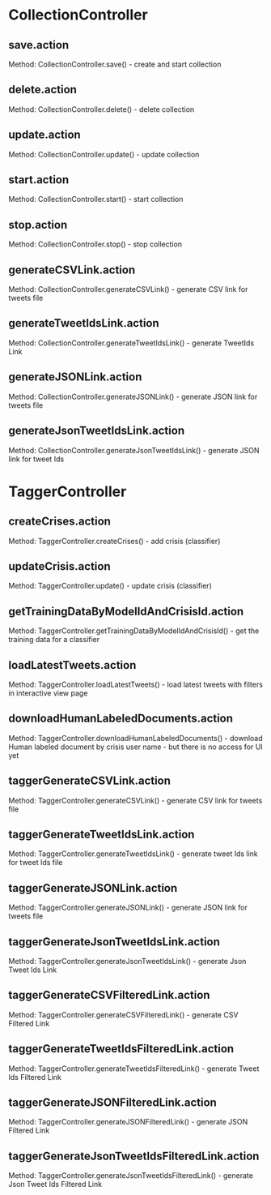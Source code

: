 # CollectionController

## save.action

Method: CollectionController.save() - create and start collection

## delete.action
Method: CollectionController.delete() - delete collection

## update.action	
Method: CollectionController.update() - update collection

## start.action	

Method: CollectionController.start() - start collection

## stop.action	

Method: CollectionController.stop() - stop collection

## generateCSVLink.action	

Method: CollectionController.generateCSVLink() - generate CSV link for tweets file

## generateTweetIdsLink.action	

Method: CollectionController.generateTweetIdsLink() - generate TweetIds Link

## generateJSONLink.action	

Method: CollectionController.generateJSONLink() - generate JSON link for tweets file

## generateJsonTweetIdsLink.action	

Method: CollectionController.generateJsonTweetIdsLink() - generate JSON link for tweet Ids

# TaggerController

## createCrises.action

Method: TaggerController.createCrises() - add crisis (classifier)

## updateCrisis.action

Method: TaggerController.update() - update crisis (classifier)

## getTrainingDataByModelIdAndCrisisId.action

Method: TaggerController.getTrainingDataByModelIdAndCrisisId() - get the training data for a classifier

## loadLatestTweets.action

Method: TaggerController.loadLatestTweets() - load latest tweets with filters in interactive view page

## downloadHumanLabeledDocuments.action

Method: TaggerController.downloadHumanLabeledDocuments() - download Human labeled document by crisis user name - but there is no access for UI yet

## taggerGenerateCSVLink.action

Method: TaggerController.generateCSVLink() - generate CSV link for tweets file

## taggerGenerateTweetIdsLink.action

Method: TaggerController.generateTweetIdsLink() - generate tweet Ids link for tweet Ids file

## taggerGenerateJSONLink.action

Method: TaggerController.generateJSONLink() - generate JSON link for tweets file

## taggerGenerateJsonTweetIdsLink.action

Method: TaggerController.generateJsonTweetIdsLink() - generate Json Tweet Ids Link

## taggerGenerateCSVFilteredLink.action

Method: TaggerController.generateCSVFilteredLink() - generate CSV Filtered Link

## taggerGenerateTweetIdsFilteredLink.action

Method: TaggerController.generateTweetIdsFilteredLink() - generate Tweet Ids Filtered Link

## taggerGenerateJSONFilteredLink.action

Method: TaggerController.generateJSONFilteredLink() - generate JSON Filtered Link

## taggerGenerateJsonTweetIdsFilteredLink.action

Method: TaggerController.generateJsonTweetIdsFilteredLink() - generate Json Tweet Ids Filtered Link
